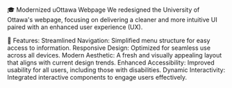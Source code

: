 🎓 Modernized uOttawa Webpage
We redesigned the University of Ottawa's webpage, focusing on delivering a cleaner and more intuitive UI paired with an enhanced user experience (UX).

🌟 Features:
Streamlined Navigation: Simplified menu structure for easy access to information.
Responsive Design: Optimized for seamless use across all devices.
Modern Aesthetic: A fresh and visually appealing layout that aligns with current design trends.
Enhanced Accessibility: Improved usability for all users, including those with disabilities.
Dynamic Interactivity: Integrated interactive components to engage users effectively.
